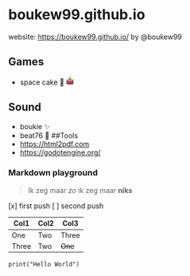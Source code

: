 # boukew99.github.io 

website: https://boukew99.github.io/  by @boukew99
## Games
* space cake :rocket: ![favicon](favicon.png)
## Sound
* boukie :sparkles:
* beat76 :metal:
##Tools
* https://html2pdf.com
* https://godotengine.org/

### Markdown playground
> Ik zeg maar *zo* ik zeg maar **niks**

[x] first push
[ ] second push

Col1 | Col2 | Col3
-----|------|------
One | Two | Three
Three | Two | ~~One~~

```print("Hello World")```

